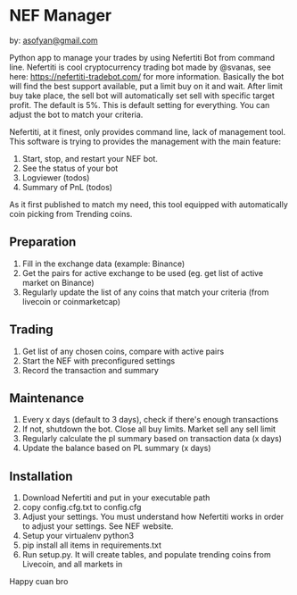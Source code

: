 # NEF Manager

by: asofyan@gmail.com

Python app to manage your trades by using Nefertiti Bot from command line. Nefertiti is cool cryptocurrency trading bot made by @svanas, see here: https://nefertiti-tradebot.com/ for more information. Basically the bot will find the best support available, put a limit buy on it and wait. After limit buy take place, the sell bot will automatically set sell with specific target profit. The default is 5%. This is default setting for everything. You can adjust the bot to match your criteria.

Nefertiti, at it finest, only provides command line, lack of management tool. This software is trying to provides the management with the main feature:
1. Start, stop, and restart your NEF bot.
2. See the status of your bot
3. Logviewer (todos)
4. Summary of PnL (todos)

As it first published to match my need, this tool equipped with automatically coin picking from Trending coins.

## Preparation
1. Fill in the exchange data (example: Binance)
2. Get the pairs for active exchange to be used (eg. get list of active market on Binance)
3. Regularly update the list of any coins that match your criteria (from livecoin or coinmarketcap)

## Trading
1. Get list of any chosen coins, compare with active pairs
2. Start the NEF with preconfigured settings
3. Record the transaction and summary

## Maintenance
1. Every x days (default to 3 days), check if there's enough transactions
2. If not, shutdown the bot. Close all buy limits. Market sell any sell limit
3. Regularly calculate the pl summary based on transaction data (x days)
4. Update the balance based on PL summary  (x days)

## Installation
1. Download Nefertiti and put in your executable path
1. copy config.cfg.txt to config.cfg
2. Adjust your settings. You must understand how Nefertiti works in order to adjust your settings. See NEF website.
3. Setup your virtualenv python3
4. pip install all items in requirements.txt
5. Run setup.py. It will create tables, and populate trending coins from Livecoin, and all markets in

Happy cuan bro
